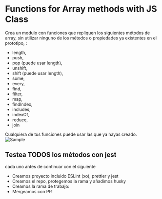 # Functions for Array methods with JS Class

Crea un modulo con funciones que repliquen los siguientes métodos de array,
sin utilizar ninguno de los métodos o propiedades ya existentes en el prototipo, :

- length,
- push,
- pop (puede usar length),
- unshift,
- shift (puede usar length),
- some,
- every,
- find,
- filter,
- map,
- findIndex,
- includes,
- indexOf,
- reduce,
- join

Cualquiera de tus funciones puede usar las que ya hayas creado.
​
![Sample](./Screenshot_20220126_170655.png)

## Testea TODOS los métodos con jest

cada uno antes de continuar con el siguiente

- Creamos proyecto incluido ESLint (xo), prettier y jest
- Creamos el repo, protegemos la rama y añadimos husky
- Creamos la rama de trabajo:
- Mergeamos con PR
